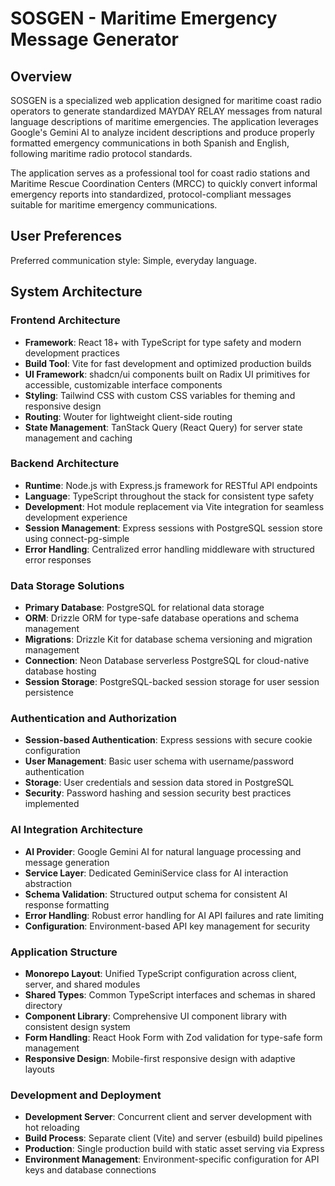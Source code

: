 # SOSGEN - Maritime Emergency Message Generator

## Overview

SOSGEN is a specialized web application designed for maritime coast radio operators to generate standardized MAYDAY RELAY messages from natural language descriptions of maritime emergencies. The application leverages Google's Gemini AI to analyze incident descriptions and produce properly formatted emergency communications in both Spanish and English, following maritime radio protocol standards.

The application serves as a professional tool for coast radio stations and Maritime Rescue Coordination Centers (MRCC) to quickly convert informal emergency reports into standardized, protocol-compliant messages suitable for maritime emergency communications.

## User Preferences

Preferred communication style: Simple, everyday language.

## System Architecture

### Frontend Architecture
- **Framework**: React 18+ with TypeScript for type safety and modern development practices
- **Build Tool**: Vite for fast development and optimized production builds
- **UI Framework**: shadcn/ui components built on Radix UI primitives for accessible, customizable interface components
- **Styling**: Tailwind CSS with custom CSS variables for theming and responsive design
- **Routing**: Wouter for lightweight client-side routing
- **State Management**: TanStack Query (React Query) for server state management and caching

### Backend Architecture
- **Runtime**: Node.js with Express.js framework for RESTful API endpoints
- **Language**: TypeScript throughout the stack for consistent type safety
- **Development**: Hot module replacement via Vite integration for seamless development experience
- **Session Management**: Express sessions with PostgreSQL session store using connect-pg-simple
- **Error Handling**: Centralized error handling middleware with structured error responses

### Data Storage Solutions
- **Primary Database**: PostgreSQL for relational data storage
- **ORM**: Drizzle ORM for type-safe database operations and schema management
- **Migrations**: Drizzle Kit for database schema versioning and migration management
- **Connection**: Neon Database serverless PostgreSQL for cloud-native database hosting
- **Session Storage**: PostgreSQL-backed session storage for user session persistence

### Authentication and Authorization
- **Session-based Authentication**: Express sessions with secure cookie configuration
- **User Management**: Basic user schema with username/password authentication
- **Storage**: User credentials and session data stored in PostgreSQL
- **Security**: Password hashing and session security best practices implemented

### AI Integration Architecture
- **AI Provider**: Google Gemini AI for natural language processing and message generation
- **Service Layer**: Dedicated GeminiService class for AI interaction abstraction
- **Schema Validation**: Structured output schema for consistent AI response formatting
- **Error Handling**: Robust error handling for AI API failures and rate limiting
- **Configuration**: Environment-based API key management for security

### Application Structure
- **Monorepo Layout**: Unified TypeScript configuration across client, server, and shared modules
- **Shared Types**: Common TypeScript interfaces and schemas in shared directory
- **Component Library**: Comprehensive UI component library with consistent design system
- **Form Handling**: React Hook Form with Zod validation for type-safe form management
- **Responsive Design**: Mobile-first responsive design with adaptive layouts

### Development and Deployment
- **Development Server**: Concurrent client and server development with hot reloading
- **Build Process**: Separate client (Vite) and server (esbuild) build pipelines
- **Production**: Single production build with static asset serving via Express
- **Environment Management**: Environment-specific configuration for API keys and database connections
